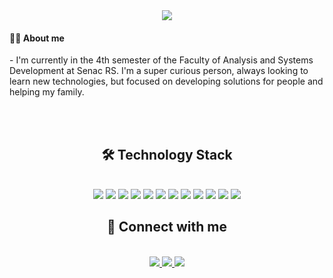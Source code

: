 
<div align="center">
  <img src="https://cdn.discordapp.com/attachments/936094333248086058/963420704030728203/banner_leonardo_dias.png" />
</div>


<section>
  <div>
    <h4>👨‍💻 About me </h4>
    <p align="left">
      - I'm currently in the 4th semester of the Faculty of Analysis and Systems Development at Senac RS. I'm a super curious person, always looking to learn new technologies,         but focused on developing solutions for people and helping my family.
    </p>  
  </div>
  </br>

  </br>


</section>

<!-- Stats  Tecnology LeoDiasz-->

<h2 align="center">🛠️ Technology Stack</h2>

</br>

<div align="center">
  <img src="https://img.shields.io/badge/html5-%23E34F26.svg?style=for-the-badge&logo=html5&logoColor=white"/>
  <img src="https://img.shields.io/badge/css3-%231572B6.svg?style=for-the-badge&logo=css3&logoColor=white"/>
  <img src="https://img.shields.io/badge/javascript-%23323330.svg?style=for-the-badge&logo=javascript&logoColor=%23F7DF1E"/>
  <img src="https://img.shields.io/badge/typescript-%23007ACC.svg?style=for-the-badge&logo=typescript&logoColor=white)"/>
  <img src="https://img.shields.io/badge/react-%2320232a.svg?style=for-the-badge&logo=react&logoColor=%2361DAFB"/>
  <img src="https://img.shields.io/badge/node.js-6DA55F?style=for-the-badge&logo=node.js&logoColor=white"/>
  <img src="https://img.shields.io/badge/python-3670A0?style=for-the-badge&logo=python&logoColor=ffdd54"/>
   <img src="https://img.shields.io/badge/php-%23777BB4.svg?style=for-the-badge&logo=php&logoColor=white"/>
  <img src="https://img.shields.io/badge/mysql-%2300f.svg?style=for-the-badge&logo=mysql&logoColor=white"/>
  <img src="https://img.shields.io/badge/postgres-%23316192.svg?style=for-the-badge&logo=postgresql&logoColor=white"/>
  <img src="https://img.shields.io/badge/git-%23F05033.svg?style=for-the-badge&logo=git&logoColor=white" />
  <img src="https://img.shields.io/badge/github-%23121011.svg?style=for-the-badge&logo=github&logoColor=white"/>
</div>

<!-- Contact  LeoDiasz-->

<h2 align="center">🤳 Connect with me</h2>

</br>

<div align="center">
  <a href="https://www.instagram.com/leo_dias79/">
     <img src="https://img.shields.io/badge/@leodias79-%23E4405F.svg?style=for-the-badge&logo=Instagram&logoColor=white"/>
  </a>
  
  <a href="mailto: leonardoduarte.multimidia@gmail.com">
   <img src="https://img.shields.io/badge/Leonardo-D14836?style=for-the-badge&logo=gmail&logoColor=white"/>
  </a>
  <a href="https://www.linkedin.com/in/leonardo-dias-40a056201/">
   <img src="https://img.shields.io/badge/Leonardo Dias-%230077B5.svg?style=for-the-badge&logo=linkedin&logoColor=white"/>
  </a>
</div>


